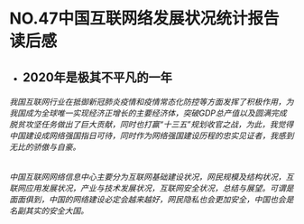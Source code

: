 # NO.47中国互联网络发展状况统计报告读后感
- ## 2020年是极其不平凡的一年
###### 我国互联网行业在抵御新冠肺炎疫情和疫情常态化防控等方面发挥了积极作用，为我国成为全球唯一实现经济正增长的主要经济体，突破GDP总产值以及圆满完成脱贫攻坚任务做出了巨大贡献，同时也打赢“十三五”规划收官之战，为此，我觉得中国建设成网络强国指日可待，同时作为网络强国建设历程的忠实见证者，我感到无比的骄傲与自豪。

###### 中国互联网网络信息中心主要分为互联网基础建设状况，网民规模及结构状况，互联网应用发展状况，产业与技术发展状况，互联网安全状况，总结与展望。可谓是面面俱到，中国的网络建设必定会越来越好，网民隐私也会更加安全，中国也会是名副其实的安全大国。
